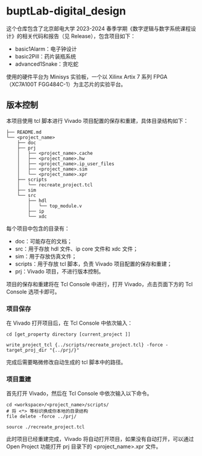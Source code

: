 # buptLab-digital_design

这个仓库包含了北京邮电大学 2023-2024 春季学期《数字逻辑与数字系统课程设计》的相关代码和报告（见 Release），包含项目如下：

- basic1Alarm：电子钟设计
- basic2Pill：药片装瓶系统
- advanced1Snake：贪吃蛇

使用的硬件平台为 Minisys 实验板，一个以 Xilinx Artix 7 系列 FPGA（XC7A100T FGG484C-1）为主芯片的实验平台。

## 版本控制

本项目使用 tcl 脚本进行 Vivado 项目配置的保存和重建，具体目录结构如下：

```plain
├── README.md
└── <project_name>
    ├── doc
    ├── prj
    │   ├── <project_name>.cache
    │   ├── <project_name>.hw
    │   ├── <project_name>.ip_user_files
    │   ├── <project_name>.sim
    │   └── <project_name>.xpr
    ├── scripts
    │   └── recreate_project.tcl
    ├── sim
    └── src
        ├── hdl
        │   └── top_module.v
        ├── ip
        └── xdc
```

每个项目中包含的目录有：

- doc：可能存在的文档；
- src：用于存放 hdl 文件、ip core 文件和 xdc 文件；
- sim：用于存放仿真文件；
- scripts：用于存放 tcl 脚本，负责 Vivado 项目配置的保存和重建；
- prj：Vivado 项目，不进行版本控制。

项目的保存和重建将在 Tcl Console 中进行，打开 Vivado，点击页面下方的 Tcl Console 选项卡即可。

### 项目保存

在 Vivado 打开项目后，在 Tcl Console 中依次输入：

```
cd [get_property directory [current_project ]]
```

```
write_project_tcl {../scripts/recreate_project.tcl} -force -target_proj_dir "{../prj/}"
```

完成后需要略微修改自动生成的 tcl 脚本中的路径。

### 项目重建

首先打开 Vivado，然后在 Tcl Console 中依次输入以下命令。

```
cd <workspace>/<project_name>/scripts/
# 将 <*> 等标识换成你本地的目录结构
file delete -force ../prj/
```

```
source ./recreate_project.tcl
```

此时项目已经重建完成，Vivado 将自动打开项目，如果没有自动打开，可以通过 Open Project 功能打开 prj 目录下的 <project_name>.xpr 文件。
